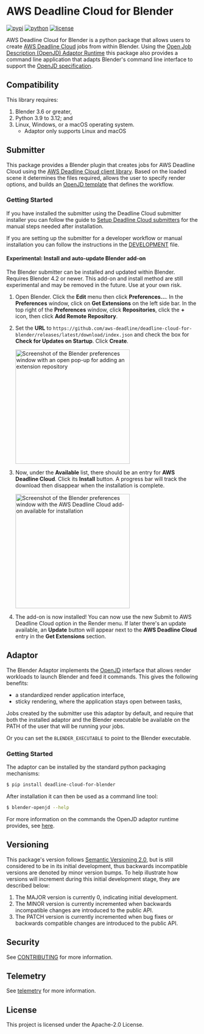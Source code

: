 # AWS Deadline Cloud for Blender

[![pypi](https://img.shields.io/pypi/v/deadline-cloud-for-blender.svg?style=flat)](https://pypi.python.org/pypi/deadline-cloud-for-blender)
[![python](https://img.shields.io/pypi/pyversions/deadline-cloud-for-blender.svg?style=flat)](https://pypi.python.org/pypi/deadline-cloud-for-blender)
[![license](https://img.shields.io/pypi/l/deadline-cloud-for-blender.svg?style=flat)](https://github.com/aws-deadline/deadline-cloud-for-blender/blob/mainline/LICENSE)

AWS Deadline Cloud for Blender is a python package that allows users to create [AWS Deadline Cloud][deadline-cloud] jobs from within Blender. Using the [Open Job Description (OpenJD) Adaptor Runtime][openjd-adaptor-runtime] this package also provides a command line application that adapts Blender's command line interface to support the [OpenJD specification][openjd].

[deadline-cloud]: https://docs.aws.amazon.com/deadline-cloud/latest/userguide/what-is-deadline-cloud.html
[deadline-cloud-client]: https://github.com/aws-deadline/deadline-cloud
[openjd]: https://github.com/OpenJobDescription/openjd-specifications/wiki
[openjd-adaptor-runtime]: https://github.com/OpenJobDescription/openjd-adaptor-runtime-for-python
[openjd-adaptor-runtime-lifecycle]: https://github.com/OpenJobDescription/openjd-adaptor-runtime-for-python/blob/release/README.md#adaptor-lifecycle

## Compatibility

This library requires:

1. Blender 3.6 or greater,
1. Python 3.9 to 3.12; and
1. Linux, Windows, or a macOS operating system.
   * Adaptor only supports Linux and macOS

## Submitter

This package provides a Blender plugin that creates jobs for AWS Deadline Cloud using the [AWS Deadline Cloud client library][deadline-cloud-client]. Based on the loaded scene it determines the files required, allows the user to specify render options, and builds an [OpenJD template][openjd] that defines the workflow.

### Getting Started

If you have installed the submitter using the Deadline Cloud submitter installer you can follow the guide to [Setup Deadline Cloud submitters](https://docs.aws.amazon.com/deadline-cloud/latest/userguide/submitter.html#load-dca-plugin) for the manual steps needed after installation.

If you are setting up the submitter for a developer workflow or manual installation you can follow the instructions in the [DEVELOPMENT](https://github.com/aws-deadline/deadline-cloud-for-blender/blob/mainline/DEVELOPMENT.md#manual-installation) file.

#### Experimental: Install and auto-update Blender add-on
The Blender submitter can be installed and updated within Blender. Requires Blender 4.2 or newer. This add-on and install method are still experimental and may be removed in the future. Use at your own risk.
1. Open Blender. Click the **Edit** menu then click **Preferences...**. In the **Preferences** window, click on **Get Extensions** on the left side bar. In the top right of the **Preferences** window, click **Repositories**, click the **+** icon, then click **Add Remote Repository**.
2. Set the **URL** to `https://github.com/aws-deadline/deadline-cloud-for-blender/releases/latest/download/index.json` and check the box for **Check for Updates on Startup**. Click **Create**.

   <img alt="Screenshot of the Blender preferences window with an open pop-up for adding an extension repository" src="./docs/install-01-adding-repo.png" width="300" />
3. Now, under the **Available** list, there should be an entry for **AWS Deadline Cloud**. Click its **Install** button. A progress bar will track the download then disappear when the installation is complete.

   <img alt="Screenshot of the Blender preferences window with the AWS Deadline Cloud add-on available for installation" src="./docs/install-02-repo-added.png" width="300" />
3. The add-on is now installed! You can now use the new Submit to AWS Deadline Cloud option in the Render menu. If later there's an update available, an **Update** button will appear next to the **AWS Deadline Cloud** entry in the **Get Extensions** section.

## Adaptor

The Blender Adaptor implements the [OpenJD][openjd-adaptor-runtime] interface that allows render workloads to launch Blender and feed it commands. This gives the following benefits:
* a standardized render application interface,
* sticky rendering, where the application stays open between tasks,

Jobs created by the submitter use this adaptor by default, and require that both the installed adaptor
and the Blender executable be available on the PATH of the user that will be running your jobs.

Or you can set the `BLENDER_EXECUTABLE` to point to the Blender executable.

### Getting Started

The adaptor can be installed by the standard python packaging mechanisms:
```sh
$ pip install deadline-cloud-for-blender
```

After installation it can then be used as a command line tool:
```sh
$ blender-openjd --help
```

For more information on the commands the OpenJD adaptor runtime provides, see [here][openjd-adaptor-runtime-lifecycle].

## Versioning

This package's version follows [Semantic Versioning 2.0](https://semver.org/), but is still considered to be in its
initial development, thus backwards incompatible versions are denoted by minor version bumps. To help illustrate how
versions will increment during this initial development stage, they are described below:

1. The MAJOR version is currently 0, indicating initial development.
2. The MINOR version is currently incremented when backwards incompatible changes are introduced to the public API.
3. The PATCH version is currently incremented when bug fixes or backwards compatible changes are introduced to the public API.

## Security

See [CONTRIBUTING](https://github.com/aws-deadline/deadline-cloud-for-blender/blob/release/CONTRIBUTING.md#security-issue-notifications) for more information.

## Telemetry

See [telemetry](https://github.com/aws-deadline/deadline-cloud-for-blender/blob/release/docs/telemetry.md) for more information.

## License

This project is licensed under the Apache-2.0 License.
